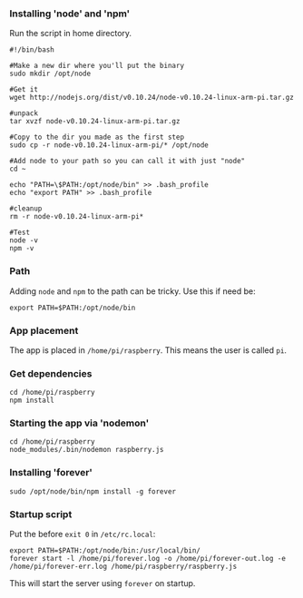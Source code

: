 ### Installing 'node' and 'npm'

Run the script in home directory.

    #!/bin/bash
     
    #Make a new dir where you'll put the binary
    sudo mkdir /opt/node
     
    #Get it
    wget http://nodejs.org/dist/v0.10.24/node-v0.10.24-linux-arm-pi.tar.gz      
     
    #unpack
    tar xvzf node-v0.10.24-linux-arm-pi.tar.gz
     
    #Copy to the dir you made as the first step
    sudo cp -r node-v0.10.24-linux-arm-pi/* /opt/node
     
    #Add node to your path so you can call it with just "node"
    cd ~
     
    echo "PATH=\$PATH:/opt/node/bin" >> .bash_profile
    echo "export PATH" >> .bash_profile
    
    #cleanup
    rm -r node-v0.10.24-linux-arm-pi*
     
    #Test
    node -v
    npm -v
    
### Path 

Adding `node` and `npm` to the path can be tricky. Use this if need be:

    export PATH=$PATH:/opt/node/bin
   
### App placement
    
The app is placed in `/home/pi/raspberry`. This means the user is called `pi`.

### Get dependencies

    cd /home/pi/raspberry
    npm install
    
### Starting the app via 'nodemon'

    cd /home/pi/raspberry
    node_modules/.bin/nodemon raspberry.js

### Installing 'forever'

    sudo /opt/node/bin/npm install -g forever

### Startup script

Put the before `exit 0` in `/etc/rc.local`:

    export PATH=$PATH:/opt/node/bin:/usr/local/bin/
    forever start -l /home/pi/forever.log -o /home/pi/forever-out.log -e /home/pi/forever-err.log /home/pi/raspberry/raspberry.js
 
This will start the server using `forever` on startup.


